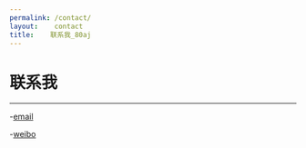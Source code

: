 ```yaml
---
permalink: /contact/
layout:    contact
title:    联系我_80aj
---
```


# 联系我
------------


-[email](mailto:cfrs2005@gmail.com)

-[weibo](http://weibo.com/kingdomconquest)

